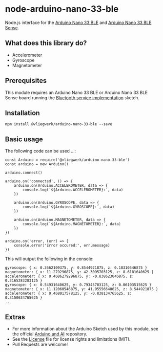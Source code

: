 # node-arduino-nano-33-ble

Node.js interface for the [Arduino Nano 33 BLE](https://www.arduino.cc/en/Guide/NANO33BLE) and 
[Arduino Nano 33 BLE Sense](https://www.arduino.cc/en/Guide/NANO33BLESense).

## What does this library do?


- Accelerometer
- Gyroscope
- Magnetometer


## Prerequisites

This module requires an Arduino Nano 33 BLE or Arduino Nano 33 BLE Sense board running the [Bluetooth service implementation](https://github.com/njanssen/arduino-nano-33-ble) sketch.

## Installation

```
npm install @vliegwerk/arduino-nano-33-ble --save
```


## Basic usage

The following code can be used ...:


```
const Arduino = require('@vliegwerk/arduino-nano-33-ble')
const arduino = new Arduino()

arduino.connect()

arduino.on('connected', () => {
    arduino.on(Arduino.ACCELEROMETER, data => {
        console.log(`${Arduino.ACCELEROMETER}:`, data)
    })
    
    arduino.on(Arduino.GYROSCOPE, data => {
        console.log(`${Arduino.GYROSCOPE}:`, data)
    })
    
    arduino.on(Arduino.MAGNETOMETER, data => {
        console.log(`${Arduino.MAGNETOMETER}:`, data)
    })
})

arduino.on('error, (err) => {
	console.error('Error occured:', err.message)
})
```

This will output the following in the console: 

```
gyroscope: { x: 0.3662109375, y: 0.8544921875, z: 0.18310546875 }
magnetometer: { x: 11.279296875, y: 42.3095703125, z: 8.6181640625 }
accelerometer: { x: 0.4686279296875, y: -0.838623046875, z: 0.3165283203125 }
gyroscope: { x: 0.54931640625, y: 0.79345703125, z: 0.06103515625 }
magnetometer: { x: 11.12060546875, y: 41.95556640625, z: 8.544921875 }
accelerometer: { x: 0.468017578125, y: -0.838134765625, z: 0.3150634765625 }
..
```



## Extras

-   For more information about the Arduino Sketch used by this module, see the official [Arduino and AI](https://github.com/arduino/ArduinoAI) repository.
-   See the [License](LICENSE) file for license rights and limitations (MIT).
-   Pull Requests are welcome!


